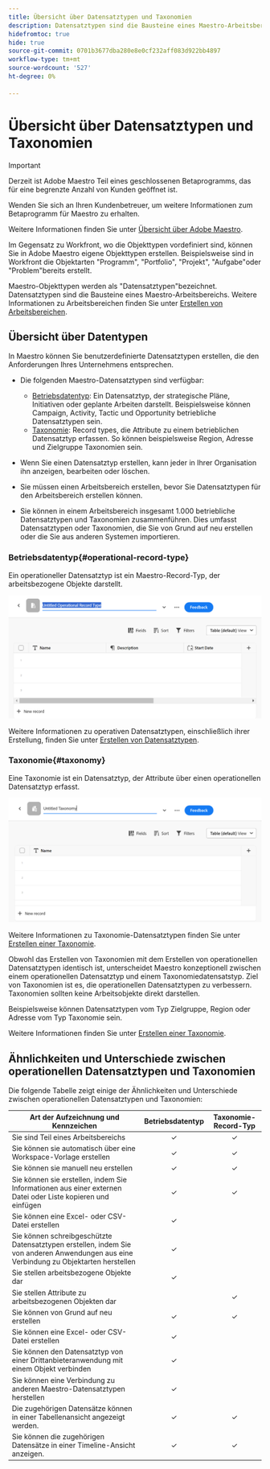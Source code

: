 ```yaml
---
title: Übersicht über Datensatztypen und Taxonomien
description: Datensatztypen sind die Bausteine eines Maestro-Arbeitsbereichs.
hidefromtoc: true
hide: true
source-git-commit: 0701b3677dba280e8e0cf232aff083d922bb4897
workflow-type: tm+mt
source-wordcount: '527'
ht-degree: 0%

---
```



<!--udpate the metadata with real information when making this avilable in TOC and in the left nav-->

# Übersicht über Datensatztypen und Taxonomien

>[!IMPORTANT]
>
>Derzeit ist Adobe Maestro Teil eines geschlossenen Betaprogramms, das für eine begrenzte Anzahl von Kunden geöffnet ist.
>
>Wenden Sie sich an Ihren Kundenbetreuer, um weitere Informationen zum Betaprogramm für Maestro zu erhalten.
>
>Weitere Informationen finden Sie unter [Übersicht über Adobe Maestro](../maestro-overview.md).

Im Gegensatz zu Workfront, wo die Objekttypen vordefiniert sind, können Sie in Adobe Maestro eigene Objekttypen erstellen. Beispielsweise sind in Workfront die Objektarten &quot;Programm&quot;, &quot;Portfolio&quot;, &quot;Projekt&quot;, &quot;Aufgabe&quot;oder &quot;Problem&quot;bereits erstellt.

Maestro-Objekttypen werden als &quot;Datensatztypen&quot;bezeichnet. Datensatztypen sind die Bausteine eines Maestro-Arbeitsbereichs. Weitere Informationen zu Arbeitsbereichen finden Sie unter [Erstellen von Arbeitsbereichen](../architecture-and-fields/create-workspaces.md).

## Übersicht über Datentypen

In Maestro können Sie benutzerdefinierte Datensatztypen erstellen, die den Anforderungen Ihres Unternehmens entsprechen.

* Die folgenden Maestro-Datensatztypen sind verfügbar:

   * [Betriebsdatentyp](#operational-record-type): Ein Datensatztyp, der strategische Pläne, Initiativen oder geplante Arbeiten darstellt. Beispielsweise können Campaign, Activity, Tactic und Opportunity betriebliche Datensatztypen sein.
   * [Taxonomie](#taxonomy): Record types, die Attribute zu einem betrieblichen Datensatztyp erfassen. So können beispielsweise Region, Adresse und Zielgruppe Taxonomien sein.

* Wenn Sie einen Datensatztyp erstellen, kann jeder in Ihrer Organisation ihn anzeigen, bearbeiten oder löschen. <!--this will change with access levels and permissions-->
* Sie müssen einen Arbeitsbereich erstellen, bevor Sie Datensatztypen für den Arbeitsbereich erstellen können.
* Sie können in einem Arbeitsbereich insgesamt 1.000 betriebliche Datensatztypen und Taxonomien zusammenführen. Dies umfasst Datensatztypen oder Taxonomien, die Sie von Grund auf neu erstellen oder die Sie aus anderen Systemen importieren.

### Betriebsdatentyp{#operational-record-type}

Ein operationeller Datensatztyp ist ein Maestro-Record-Typ, der arbeitsbezogene Objekte darstellt.

![](assets/operational-record-type-blank.png)

Weitere Informationen zu operativen Datensatztypen, einschließlich ihrer Erstellung, finden Sie unter [Erstellen von Datensatztypen](../architecture-and-fields/create-record-types.md).

### Taxonomie{#taxonomy}

Eine Taxonomie ist ein Datensatztyp, der Attribute über einen operationellen Datensatztyp erfasst.

![](assets/taxonomy-record-type-blank.png)

Weitere Informationen zu Taxonomie-Datensatztypen finden Sie unter [Erstellen einer Taxonomie](../architecture-and-fields/create-a-taxonomy.md).

Obwohl das Erstellen von Taxonomien mit dem Erstellen von operationellen Datensatztypen identisch ist, unterscheidet Maestro konzeptionell zwischen einem operationellen Datensatztyp und einem Taxonomiedatensatstyp. Ziel von Taxonomien ist es, die operationellen Datensatztypen zu verbessern. Taxonomien sollten keine Arbeitsobjekte direkt darstellen.  <!--this is no longer true, but might be later?!: A taxonomy is a record without dates, like a static list of attributes.-->

<!--mimic what you did above for operational record types to say that we can also import taxonomies from other applications too - this will be possible later; for example Team would be a taxonomy record type, etc -->

Beispielsweise können Datensatztypen vom Typ Zielgruppe, Region oder Adresse vom Typ Taxonomie sein.

Weitere Informationen finden Sie unter [Erstellen einer Taxonomie](../architecture-and-fields/create-a-taxonomy.md).

## Ähnlichkeiten und Unterschiede zwischen operationellen Datensatztypen und Taxonomien

Die folgende Tabelle zeigt einige der Ähnlichkeiten und Unterschiede zwischen operationellen Datensatztypen und Taxonomien:

| Art der Aufzeichnung und Kennzeichen | Betriebsdatentyp | Taxonomie-Record-Typ |
|-------------------------------------------------------------|:-----------------------:|:--------------------:|
| Sie sind Teil eines Arbeitsbereichs | ✓ | ✓ |
| Sie können sie automatisch über eine Workspace-Vorlage erstellen | ✓ | ✓ |
| Sie können sie manuell neu erstellen | ✓ | ✓ |
| Sie können sie erstellen, indem Sie Informationen aus einer externen Datei oder Liste kopieren und einfügen | ✓ | ✓ |
| Sie können eine Excel- oder CSV-Datei erstellen | ✓ |                     |
| Sie können schreibgeschützte Datensatztypen erstellen, indem Sie von anderen Anwendungen aus eine Verbindung zu Objektarten herstellen | ✓ |                     |
| Sie stellen arbeitsbezogene Objekte dar | ✓ |                      |
| Sie stellen Attribute zu arbeitsbezogenen Objekten dar |                         | ✓ |
| Sie können von Grund auf neu erstellen | ✓ | ✓ |
| Sie können eine Excel- oder CSV-Datei erstellen | ✓ |                      |
| Sie können den Datensatztyp von einer Drittanbieteranwendung mit einem Objekt verbinden | ✓ |                      |
| Sie können eine Verbindung zu anderen Maestro-Datensatztypen herstellen | ✓ |                    |
| Die zugehörigen Datensätze können in einer Tabellenansicht angezeigt werden. | ✓ | ✓ |
| Sie können die zugehörigen Datensätze in einer Timeline-Ansicht anzeigen. | ✓ | ✓ |
